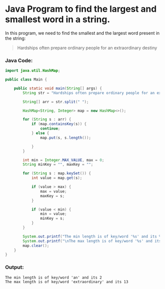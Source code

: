 # Java Program to find the largest and smallest word in a string.

In this program, we need to find the smallest and the largest word present in the string:

> Hardships often prepare ordinary people for an extraordinary destiny

### Java Code:
```java
import java.util.HashMap;

public class Main {

    public static void main(String[] args) {
        String str = "Hardships often prepare ordinary people for an extraordinary destiny";

        String[] arr = str.split(" ");

        HashMap<String, Integer> map = new HashMap<>();

        for (String s : arr) {
            if (map.containsKey(s)) {
                continue;
            } else {
                map.put(s, s.length());

            }
        }

        int min = Integer.MAX_VALUE, max = 0;
        String minKey = "", maxKey = "";

        for (String s : map.keySet()) {
            int value = map.get(s);

            if (value > max) {
                max = value;
                maxKey = s;
            }

            if (value < min) {
                min = value;
                minKey = s;
            }
        }

        System.out.printf("The min length is of key/word '%s' and its %s", minKey, min);
        System.out.printf("\nThe max length is of key/word '%s' and its %s", maxKey, max);
        map.clear();
    }
}
```
### Output:
```shell
The min length is of key/word 'an' and its 2
The max length is of key/word 'extraordinary' and its 13
```
